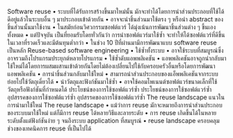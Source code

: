 Software reuse
•	ระบบที่ได้รับการสร้างขึ้นมาใหม่นั้น มักจะทำได้โดยการนำส่วนประกอบที่ใช้ได้ดีอยู่แล้วในระบบอื่น ๆ มาประกอบเข้าด้วยกัน
•	อาจจะนำชิ้นส่วนมาใช้ตรง ๆ  หรือนำ abstract ของชิ้นส่วนนั้นมาใช้งาน
•	ในสมัยก่อนวิศวกรรมซอฟต์แวร์ ได้มุ่งเน้นการพัฒนาชิ้นส่วนต่าง ๆ ขึ้นเองทั้งหมด
•	แต่ปัจจุบัน เป็นที่ยอมรับโดยทั่วกันว่า การนำซอฟต์แวร์มาใช้ซ้ำ จะทำให้ได้ซอฟต์แวร์ที่ดีขึ้น ในเวลาที่รวดเร็วและมีต้นทุนต่ำกว่า
•	ในช่วง 10 ปีที่ผ่านมามีการพัฒนาแบบ software reuse เป็นหลัก
Reuse-based software engineering
•	ใช้ซ้ำทั้งระบบ
•	อาจใช้ระบบที่สมบูรณ์ซึ่งอาจรวมถึงโปรแกรมประยุกต์หลายโปรแกรม
•	ใช้ซ้ำดับแอพพลิเคชัน
•	แอพพลิเคชันอาจถูกนำกลับมาใช้ใหม่ได้โดยการผสมผสานเข้าด้วยกันโดยไม่ต้องเปลี่ยนไปใช้กับครอบครัวอื่นหรือโดยการพัฒนาแอพพลิเคชัน
•	การนำชิ้นส่วนกลับมาใช้ใหม่
•	สามารถนำส่วนประกอบของแอ็พพลิเคชันจากระบบย่อยไปใช้วัตถุเดี่ยวได้
•	นำวัตถุและฟังก์ชันมาใช้ซ้ำ
•	อาจใช้คอมโพเนนต์ซอฟต์แวร์ขนาดเล็กที่ใช้วัตถุหรือฟังก์ชันที่กำหนดได้
ประโยชน์ของการใช้ซอฟต์แวร์ซ้ำ
ประโยชน์ของการใช้ซอฟต์แวร์ซ้ำ
อุปสรรคของการใช้ซอฟต์แวร์ซ้ำ
อุปสรรคของการใช้ซอฟต์แวร์ซ้ำ
The reuse landscape
แนวในการนำมาใช้ใหม่
The reuse landscape
•	แม้ว่าการ reuse มักจะหมายถึงการนำส่วนประกอบของระบบมาใช้ใหม่ แต่ก็มีการ reuse ได้หลายวิธีและลายระดับ
•	การ reuse เกิดขึ้นได้ในหลายระดับตั้งแต่ฟังก์ชันง่าย ๆ จนถึงระบบ application ที่สมบูรณ์
•	reuse landscape ครอบคลุมช่วงของเทคนิคการ reuse ที่เป็นไปได้
